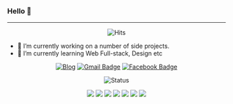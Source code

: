 ### Hello 👋

---

<div align=center>

![Hits](https://hits.seeyoufarm.com/api/count/incr/badge.svg?url=https%3A%2F%2Fgithub.com%2Fgjbae1212%2Fhit-counter)                   

</div>

- 🎨 I’m currently working on a number of side projects.
- 🌱 I’m currently learning Web Full-stack, Design etc

<div align=center>


[![Blog](http://img.shields.io/badge/-Blog-black?style=flat&logo=github&link=https://j0n9hyun.xyz/)](https://j0n9hyun.xyz/)
[![Gmail Badge](https://img.shields.io/badge/Gmail-d14836?style=flat&logo=Gmail&logoColor=white&link=mailto:j0n9yhun@mail.com)](mailto:j0n9hyun@gmail.com)
[![Facebook Badge](https://img.shields.io/badge/Facebook-1877f2?style=flat&logo=facebook&logoColor=white&link=https://www.fb.com/j0n9hyun)](https://www.fb.com/j0n9hyun)

![Status](https://github-readme-stats.vercel.app/api?username=j0n9hyun&show_icons=true&theme=tokyonight)


![](http://img.shields.io/badge/-React.js-0088cc?style=flat&logo=React)
![](http://img.shields.io/badge/-Node.js-339933?style=flat&logo=nodemon)
![](http://img.shields.io/badge/-JavaScript-654FF0?style=00874d&logo=javascript)
![](http://img.shields.io/badge/-TypeScript-007ACC?style=flat&logo=TypeScript)
![](http://img.shields.io/badge/Python-FFA500?style=flat&logo=python)
![](http://img.shields.io/badge/-Docker-6A5FBB?style=00874d&logo=docker)
![](http://img.shields.io/badge/CTF-1A1A1A?style=flat&logo=hackaday)

</div>



<!--
- 👯 I’m looking to collaborate on ...
- 🤔 I’m looking for help with ...
- 💬 Ask me about ...
- 📫 How to reach me: ...
- 😄 Pronouns: ...
- ⚡ Fun fact: ...
-->

